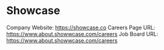 # Showcase

Company Website: https://showcase.co
Careers Page URL: https://www.about.showwcase.com/careers
Job Board URL: https://www.about.showwcase.com/careers